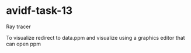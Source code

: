 # avidf-task-13
Ray tracer

To visualize redirect to data.ppm and visualize using a graphics editor that can open ppm
